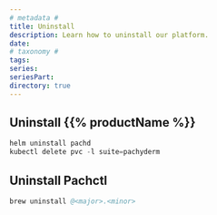 ```yaml
---
# metadata # 
title: Uninstall
description: Learn how to uninstall our platform.
date: 
# taxonomy #
tags: 
series:
seriesPart:
directory: true
---
```


## Uninstall {{% productName %}}

```s
helm uninstall pachd 
kubectl delete pvc -l suite=pachyderm 
```

## Uninstall Pachctl 

```s
brew uninstall @<major>.<minor>
```